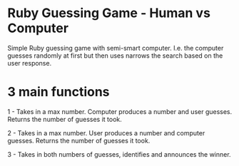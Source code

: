 # Ruby Guessing Game - Human vs Computer
Simple Ruby guessing game with semi-smart computer. 
I.e. the computer guesses randomly at first but then uses narrows the search based on the user response. 

# 3 main functions
1 - Takes in a max number.  Computer produces a number and user guesses. Returns the number of guesses it took.

2 - Takes in a max number. User produces a number and computer guesses. Returns the number of guesses it took.

3 - Takes in both numbers of guesses, identifies and announces the winner.
